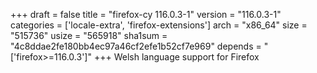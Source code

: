 +++
draft = false
title = "firefox-cy 116.0.3-1"
version = "116.0.3-1"
categories = ['locale-extra', 'firefox-extensions']
arch = "x86_64"
size = "515736"
usize = "565918"
sha1sum = "4c8ddae2fe180bb4ec97a46cf2efe1b52cf7e969"
depends = "['firefox>=116.0.3']"
+++
Welsh language support for Firefox